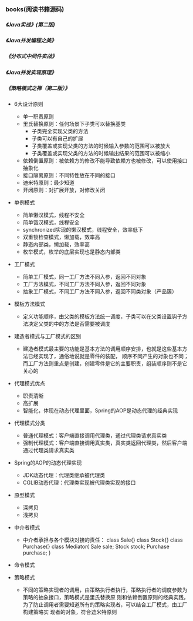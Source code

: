 ### books(阅读书籍源码)

##### 《Java实战》(第二版)

##### 《Java并发编程之美》

##### 《分布式中间件实战》

##### 《Java并发实现原理》

##### 《策略模式之禅（第二版）》
+ 6大设计原则
    + 单一职责原则
    + 里氏替换原则：任何场景下子类可以替换基类
        + 子类完全实现父类的方法
        + 子类可以有自己的扩展
        + 子类覆盖或实现父类的方法的时候输入参数的范围可以被放大
        + 子类覆盖或实现父类的方法的时候输出结果的范围可以被缩小
    + 依赖倒置原则：被依赖方的修改不能导致依赖方也被修改，可以使用接口抽象化
    + 接口隔离原则：不同特性放在不同的接口
    + 迪米特原则：最少知道
    + 开闭原则：对扩展开放，对修改关闭
+ 单例模式
    + 简单懒汉模式，线程不安全
    + 简单饿汉模式，线程安全  
    + synchronized实现的懒汉模式，线程安全，效率低下
    + 双重锁检查模式，懒加载，效率高
    + 静态内部类，懒加载，效率高
    + 枚举模式，枚举的底层实现也是静态内部类  
+ 工厂模式
    + 简单工厂模式，同一工厂方法不同入参，返回不同对象
    + 工厂方法模式，不同工厂方法不同入参，返回不同对象
    + 抽象工厂模式，不同工厂方法不同入参，返回不同类对象（产品簇）    
+ 模板方法模式
    + 定义功能顺序，由父类的模板方法统一调度，子类可以在父类设置钩子方法决定父类的中的方法是否需要被调度    
+ 建造者模式与工厂模式的区别
    + 建造者模式最主要的功能是基本方法的调用顺序安排，也就是这些基本方法已经实现了，通俗地说就是零件的装配，
    顺序不同产生的对象也不同；而工厂方法则重点是创建，创建零件是它的主要职责，组装顺序则不是它关心的   
+ 代理模式优点
    + 职责清晰
    + 高扩展
    + 智能化，体现在动态代理里面，Spring的AOP是动态代理的经典实现
+ 代理模式分类
    + 普通代理模式：客户端直接调用代理类，通过代理类请求真实类
    + 强制代理模式：客户端直接调用真实类，真实类返回代理类，然后客户端通过代理类请求真实类
+ Spring的AOP的动态代理实现
    + JDK动态代理：代理类继承被代理类
    + CGLIB动态代理：代理类实现被代理类实现的接口
+ 原型模式
    + 深拷贝
    + 浅拷贝 
+ 中介者模式
    + 中介者承担与各个模块对接的责任：
    class Sale{}
    class Stock{}
    class Purchase{}
    class Mediator{
        Sale sale;
        Stock stock;
        Purchase purchase;
    }
+ 命令模式
                    
+ 策略模式
    + 不同的策略实现者的调用，由策略执行者执行，策略执行者的调度参数为策略的抽象接口，策略模式是里氏替换原
    则和依赖倒置原则的经典实践，为了防止调用者需要知道所有的策略实现者，可以结合工厂模式，由工厂构建策略实
    现者的对象，符合迪米特原则    
